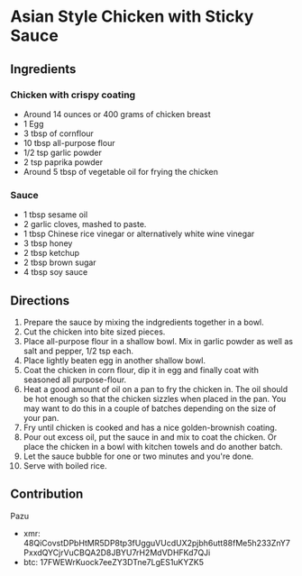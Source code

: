 # Asian Style Chicken with Sticky Sauce

## Ingredients

### Chicken with crispy coating

- Around 14 ounces or 400 grams of chicken breast
- 1 Egg
- 3 tbsp of cornflour
- 10 tbsp all-purpose flour
- 1/2 tsp garlic powder
- 2 tsp paprika powder
- Around 5 tbsp of vegetable oil for frying the chicken

### Sauce

- 1 tbsp sesame oil
- 2 garlic cloves, mashed to paste.
- 1 tbsp Chinese rice vinegar or alternatively white wine vinegar
- 3 tbsp honey
- 2 tbsp ketchup
- 2 tbsp brown sugar
- 4 tbsp soy sauce

## Directions

1. Prepare the sauce by mixing the indgredients together in a bowl.
2. Cut the chicken into bite sized pieces.
3. Place all-purpose flour in a shallow bowl. Mix in garlic powder as well as salt and pepper, 1/2 tsp each.
4. Place lightly beaten egg in another shallow bowl.
5. Coat the chicken in corn flour, dip it in egg and finally coat with seasoned all purpose-flour.
6. Heat a good amount of oil on a pan to fry the chicken in. The oil should be hot enough so that the chicken sizzles when placed in the pan. You may want to do this in a couple of batches depending on the size of your pan.
7. Fry until chicken is cooked and has a nice golden-brownish coating.
8. Pour out excess oil, put the sauce in and mix to coat the chicken. Or place the chicken in a bowl with kitchen towels and do another batch.
9. Let the sauce bubble for one or two minutes and you're done.
10. Serve with boiled rice.

## Contribution

Pazu 
- xmr: 48QiCovstDPbHtMR5DP8tp3fUgguVUcdUX2pjbh6utt88fMe5h233ZnY7PxxdQYCjrVuCBQA2D8JBYU7rH2MdVDHFKd7QJi
- btc: 17FWEWrKuock7eeZY3DTne7LgES1uKYZK5